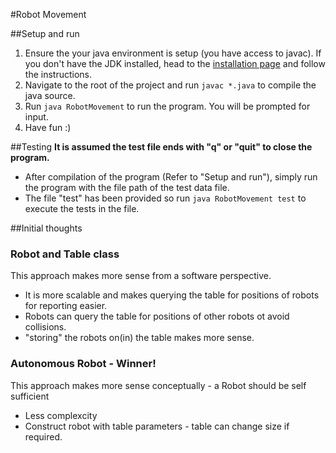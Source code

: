 #Robot Movement

##Setup and run

1.	Ensure the your java environment is setup (you have access to javac). If you don't have the JDK installed, head to the [installation page](https://docs.oracle.com/javase/8/docs/technotes/guides/install/install_overview.html) and follow the instructions.
2.	Navigate to the root of the project and run ```javac *.java``` to compile the java source.
3.	Run ```java RobotMovement``` to run the program. You will be prompted for input.
4.	Have fun :)

##Testing
**It is assumed the test file ends with "q" or "quit" to close the program.**

-	After compilation of the program (Refer to "Setup and run"), simply run the program with the file path of the test data file.
-	The file "test" has been provided so run ```java RobotMovement test``` to execute the tests in the file.

##Initial thoughts

### Robot and Table class
This approach makes more sense from a software perspective. 

- It is more scalable and makes querying the table for positions of robots for reporting easier.
- Robots can query the table for positions of other robots ot avoid collisions.
- "storing" the robots on(in) the table makes more sense.

### Autonomous Robot - Winner!
This approach makes more sense conceptually - a Robot should be self sufficient

- Less complexcity
- Construct robot with table parameters - table can change size if required.

